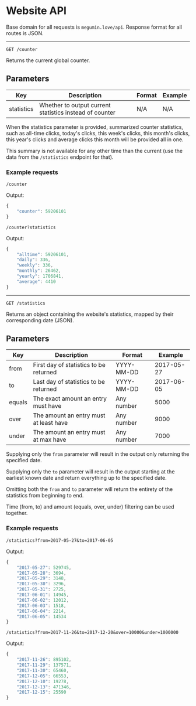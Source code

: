 # Website API

Base domain for all requests is ``megumin.love/api``.
Response format for all routes is JSON.

---

`GET /counter`

Returns the current global counter.

## Parameters

| Key          | Description                                             | Format | Example |
| ------------ | ------------------------------------------------------- | ------ | ------- |
| statistics   | Whether to output current statistics instead of counter | N/A    | N/A     |

When the statistics parameter is provided, summarized counter statistics, such as all-time clicks, today's clicks, this week's clicks, this month's clicks, this year's clicks and average clicks this month will be provided all in one.

This summary is not available for any other time than the current (use the data from the `/statistics` endpoint for that).

### Example requests

`/counter`

Output:

```js
{
    "counter": 59206101
}
```

`/counter?statistics`

Output:

```js
{
    "alltime": 59206101,
    "daily": 336,
    "weekly": 336,
    "monthly": 26462,
    "yearly": 1706841,
    "average": 4410
}
```

---

`GET /statistics`

Returns an object containing the website's statistics, mapped by their corresponding date (JSON).

## Parameters

| Key    | Description                            | Format     | Example    |
| ------ | -------------------------------------- | ---------- | ---------- |
| from   | First day of statistics to be returned | YYYY-MM-DD | 2017-05-27 |
| to     | Last day of statistics to be returned  | YYYY-MM-DD | 2017-06-05 |
| equals | The exact  amount an entry must have   | Any number | 5000       |
| over   | The amount an entry must at least have | Any number | 9000       |
| under  | The amount an entry must at max have   | Any number | 7000       |

Supplying only the `from` parameter will result in the output only returning the specified date.

Supplying only the `to` parameter will result in the output starting at the earliest known date and return everything up to the specified date.

Omitting both the `from` and `to` parameter will return the entirety of the statistics from beginning to end.

Time (from, to) and amount (equals, over, under) filtering can be used together.

### Example requests

`/statistics?from=2017-05-27&to=2017-06-05`

Output:

```js
{
    "2017-05-27": 529745,
    "2017-05-28": 3694,
    "2017-05-29": 3148,
    "2017-05-30": 3296,
    "2017-05-31": 2725,
    "2017-06-01": 14945,
    "2017-06-02": 12012,
    "2017-06-03": 1518,
    "2017-06-04": 2214,
    "2017-06-05": 14534
}
```

`/statistics?from=2017-11-26&to=2017-12-20&over=10000&under=1000000`

Output:

```js
{
    "2017-11-26": 895102,
    "2017-11-29": 137571,
    "2017-11-30": 65460,
    "2017-12-05": 66553,
    "2017-12-10": 19278,
    "2017-12-13": 471346,
    "2017-12-15": 25590
}
```